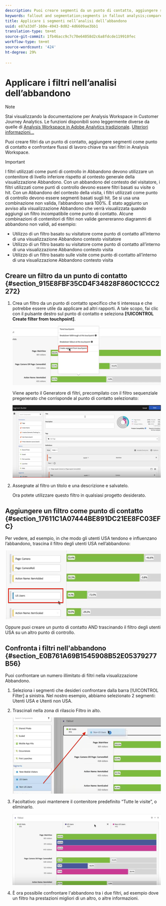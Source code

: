 ```yaml
---
description: Puoi creare segmenti da un punto di contatto, aggiungere segmenti come punto di contatto e confrontare flussi di lavoro chiave tra vari segmenti in Analysis Workspace.
keywords: fallout and segmentation;segments in fallout analysis;compare segments in fallout
title: Applicare i segmenti nell’analisi dell’abbandono
uuid: e87a33df-160e-4943-8d02-4d6609ae3bb1
translation-type: tm+mt
source-git-commit: 1fb46acc9c7c70e64058d2c6a8fdcde119910fec
workflow-type: tm+mt
source-wordcount: '424'
ht-degree: 29%

---
```



# Applicare i filtri nell’analisi dell’abbandono

>[!NOTE]
>
>Stai visualizzando la documentazione per Analysis Workspace in Customer Journey Analytics. Le funzioni disponibili sono leggermente diverse da quelle di [Analysis Workspace in Adobe Analytics tradizionale](https://docs.adobe.com/content/help/it-IT/analytics/analyze/analysis-workspace/home.html). [Ulteriori informazioni...](/help/getting-started/cja-aa.md)

Puoi creare filtri da un punto di contatto, aggiungere segmenti come punto di contatto e confrontare flussi di lavoro chiave tra vari filtri in  Analysis Workspace.

>[!IMPORTANT]
>
>I filtri utilizzati come punti di controllo in Abbandono devono utilizzare un contenitore di livello inferiore rispetto al contesto generale della visualizzazione Abbandono. Con un abbandono del contesto del visitatore, i filtri utilizzati come punti di controllo devono essere filtri basati su visite o hit. Con un Abbandono del contesto della visita, i filtri utilizzati come punto di controllo devono essere segmenti basati sugli hit. Se si usa una combinazione non valida, l’abbandono sarà 100%. È stato aggiunto un avviso alla visualizzazione Abbandono che verrà visualizzata quando aggiungi un filtro incompatibile come punto di contatto. Alcune combinazioni di contenitori di filtri non valide genereranno diagrammi di abbandono non validi, ad esempio:

* Utilizzo di un filtro basato su visitatore come punto di contatto all’interno di una visualizzazione Abbandono contesto visitatore
* Utilizzo di un filtro basato su visitatore come punto di contatto all’interno di una visualizzazione Abbandono contesto visita
* Utilizzo di un filtro basato sulle visite come punto di contatto all’interno di una visualizzazione Abbandono contesto visita

## Creare un filtro da un punto di contatto {#section_915E8FBF35CD4F34828F860C1CCC2272}

1. Crea un filtro da un punto di contatto specifico che ti interessa e che potrebbe essere utile da applicare ad altri rapporti. A tale scopo, fai clic con il pulsante destro sul punto di contatto e seleziona **[!UICONTROL Create filter from touchpoint]**.

   ![](assets/segment-from-touchpoint.png)

   Viene aperto il Generatore di filtri, precompilato con il filtro sequenziale pregenerato che corrisponde al punto di contatto selezionato:

   ![](assets/segment-builder.png)

1. Assegnate al filtro un titolo e una descrizione e salvatelo.

   Ora potete utilizzare questo filtro in qualsiasi progetto desiderato.

## Aggiungere un filtro come punto di contatto {#section_17611C1A07444BE891DC21EE8FC03EFC}

Per vedere, ad esempio, in che modo gli utenti USA tendono e influenzano l’abbandono, trascina il filtro degli utenti USA nell’abbandono:

![](assets/segment-touchpoint.png)

Oppure puoi creare un punto di contatto AND trascinando il filtro degli utenti USA su un altro punto di controllo.

## Confronta i filtri nell&#39;abbandono {#section_E0B761A69B1545908B52E05379277B56}

Puoi confrontare un numero illimitato di filtri nella visualizzazione Abbandono.

1. Seleziona i segmenti che desideri confrontare dalla barra [!UICONTROL Filter] a sinistra. Nel nostro esempio, abbiamo selezionato 2 segmenti: Utenti USA e Utenti non USA.
1. Trascinali nella zona di rilascio Filtro in alto.

   ![](assets/segment-drop.png)

1. Facoltativo: puoi mantenere il contenitore predefinito “Tutte le visite”, o eliminarlo.

   ![](assets/seg-compare.png)

1. È ora possibile confrontare l&#39;abbandono tra i due filtri, ad esempio dove un filtro ha prestazioni migliori di un altro, o altre informazioni.
